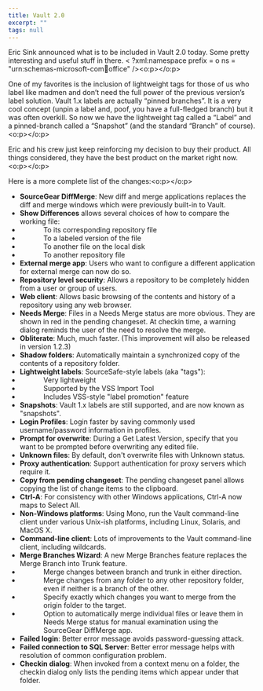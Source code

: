 ```yaml
---
title: Vault 2.0
excerpt: ""
tags: null
---
```

Eric Sink announced what is to be included in Vault 2.0 today. Some pretty interesting and useful stuff in there. < ?xml:namespace prefix = o ns = "urn:schemas-microsoft-com:office:office" /><o:p></o:p>

One of my favorites is the inclusion of lightweight tags for those of us who label like madmen and don&#8217;t need the full power of the previous version&#8217;s label solution. Vault 1.x labels are actually &#8220;pinned branches&#8221;. It is a very cool concept (unpin a label and, poof, you have a full-fledged branch) but it was often overkill. So now we have the lightweight tag called a &#8220;Label&#8221; and a pinned-branch called a &#8220;Snapshot&#8221; (and the standard &#8220;Branch&#8221; of course).<o:p></o:p>

Eric and his crew just keep reinforcing my decision to buy their product. All things considered, they have the best product on the market right now. <o:p></o:p>

Here is a more complete list of the changes:<o:p></o:p>

<ul>
<li><b style="mso-bidi-font-weight: normal">SourceGear DiffMerge</b>: New diff and merge applications replaces the diff and merge windows which were previously built-in to Vault.<o:p></o:p></li>
<li><b style="mso-bidi-font-weight: normal">Show Differences</b> allows several choices of how to compare the working file:<o:p></o:p></li>
<li>
<div style="MARGIN-LEFT: 0.5in">To its corresponding repository file<o:p></o:p></div></li>
<li>
<div style="MARGIN-LEFT: 0.5in">To a labeled version of the file<o:p></o:p></div></li>
<li>
<div style="MARGIN-LEFT: 0.5in">To another file on the local disk<o:p></o:p></div></li>
<li>
<div style="MARGIN-LEFT: 0.5in">To another repository file<o:p></o:p></div></li>
<li><b style="mso-bidi-font-weight: normal">External merge app</b>: Users who want to configure a different application for external merge can now do so.<o:p></o:p></li>
<li><b style="mso-bidi-font-weight: normal">Repository level security</b>: Allows a repository to be completely hidden from a user or group of users.<o:p></o:p></li>
<li><b style="mso-bidi-font-weight: normal">Web client</b>: Allows basic browsing of the contents and history of a repository using any web browser.<o:p></o:p></li>
<li><b style="mso-bidi-font-weight: normal">Needs Merge</b>: Files in a Needs Merge status are more obvious.  They are shown in red in the pending changeset.  At checkin time, a warning dialog reminds the user of the need to resolve the merge.<o:p></o:p></li>
<li><b style="mso-bidi-font-weight: normal">Obliterate</b>: Much, much faster.  (This improvement will also be released in version 1.2.3)<o:p></o:p></li>
<li><b style="mso-bidi-font-weight: normal">Shadow folders</b>: Automatically maintain a synchronized copy of the contents of a repository folder.<o:p></o:p></li>
<li><b style="mso-bidi-font-weight: normal">Lightweight labels</b>: SourceSafe-style labels (aka "tags"):<o:p></o:p></li>
<li>
<div style="MARGIN-LEFT: 0.5in">Very lightweight<o:p></o:p></div></li>
<li>
<div style="MARGIN-LEFT: 0.5in">Supported by the VSS Import Tool<o:p></o:p></div></li>
<li>
<div style="MARGIN-LEFT: 0.5in">Includes VSS-style "label promotion" feature<o:p></o:p></div></li>
<li><b style="mso-bidi-font-weight: normal">Snapshots</b>: Vault 1.x labels are still supported, and are now known as "snapshots".<o:p></o:p></li>
<li><b style="mso-bidi-font-weight: normal">Login Profiles</b>: Login faster by saving commonly used username/password information in profiles.<o:p></o:p></li>
<li><b style="mso-bidi-font-weight: normal">Prompt for overwrite</b>: During a Get Latest Version, specify that you want to be prompted before overwriting any edited file.<o:p></o:p></li>
<li><b style="mso-bidi-font-weight: normal">Unknown files</b>: By default, don't overwrite files with Unknown status.<o:p></o:p></li>
<li><b style="mso-bidi-font-weight: normal">Proxy authentication</b>: Support authentication for proxy servers which require it.<o:p></o:p></li>
<li><b style="mso-bidi-font-weight: normal">Copy from pending changeset</b>: The pending changeset panel allows copying the list of change items to the clipboard.<o:p></o:p></li>
<li><b style="mso-bidi-font-weight: normal">Ctrl-A</b>: For consistency with other Windows applications, Ctrl-A now maps to Select All.<o:p></o:p></li>
<li><b style="mso-bidi-font-weight: normal">Non-Windows platforms</b>: Using Mono, run the Vault command-line client under various Unix-ish platforms, including Linux, Solaris, and MacOS X.<o:p></o:p></li>
<li><b style="mso-bidi-font-weight: normal">Command-line client</b>: Lots of improvements to the Vault command-line client, including wildcards.<o:p></o:p></li>
<li><b style="mso-bidi-font-weight: normal">Merge Branches Wizard</b>: A new Merge Branches feature replaces the Merge Branch into Trunk feature.<o:p></o:p></li>
<li>
<div style="MARGIN-LEFT: 0.5in">Merge changes between branch and trunk in either direction.<o:p></o:p></div></li>
<li>
<div style="MARGIN-LEFT: 0.5in">Merge changes from any folder to any other repository folder, even if neither is a branch of the other.<o:p></o:p></div></li>
<li>
<div style="MARGIN-LEFT: 0.5in">Specify exactly which changes you want to merge from the origin folder to the target.<o:p></o:p></div></li>
<li>
<div style="MARGIN-LEFT: 0.5in">Option to automatically merge individual files or leave them in Needs Merge status for manual examination using the SourceGear DiffMerge app.<o:p></o:p></div></li>
<li><b style="mso-bidi-font-weight: normal">Failed login</b>: Better error message avoids password-guessing attack.<o:p></o:p></li>
<li><b style="mso-bidi-font-weight: normal">Failed connection to SQL Server</b>: Better error message helps with resolution of common configuration problem.<o:p></o:p></li>
<li><b style="mso-bidi-font-weight: normal">Checkin dialog</b>: When invoked from a context menu on a folder, the checkin dialog only lists the pending items which appear under that folder.</li></ul>
